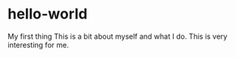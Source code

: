 # hello-world
My first thing
This is a bit about myself and what I do. This is very interesting for me.
